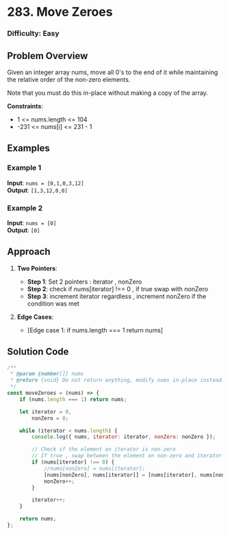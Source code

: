 # 283. Move Zeroes

### Difficulty: Easy

## Problem Overview

Given an integer array nums, move all 0's to the end of it while maintaining the relative order of the non-zero elements.

Note that you must do this in-place without making a copy of the array.

**Constraints**:

-   1 <= nums.length <= 104
-   -231 <= nums[i] <= 231 - 1

## Examples

### Example 1

**Input**: `nums = [0,1,0,3,12]`  
**Output**: `[1,3,12,0,0]`

### Example 2

**Input**: `nums = [0]`  
**Output**: `[0]`

## Approach

1. **Two Pointers**:

    - **Step 1**: Set 2 pointers : iterator , nonZero
    - **Step 2**: check if nums[iterator] !== 0 , if true swap with nonZero
    - **Step 3**: increment iterator regardless , increment nonZero if the condition was met

2. **Edge Cases**:
    - [Edge case 1: if nums.length === 1 return nums]

## Solution Code

```javascript
/**
 * @param {number[]} nums
 * @return {void} Do not return anything, modify nums in-place instead.
 */
const moveZeroes = (nums) => {
	if (nums.length === 1) return nums;

	let iterator = 0,
		nonZero = 0;

	while (iterator < nums.length) {
		console.log({ nums, iterator: iterator, nonZero: nonZero });

		// Check if the element on iterator is non-zero
		// If true , swap between the element on non-zero and iterator
		if (nums[iterator] !== 0) {
			//nums[nonZero] = nums[iterator];
			[nums[nonZero], nums[iterator]] = [nums[iterator], nums[nonZero]];
			nonZero++;
		}

		iterator++;
	}

	return nums;
};
```
